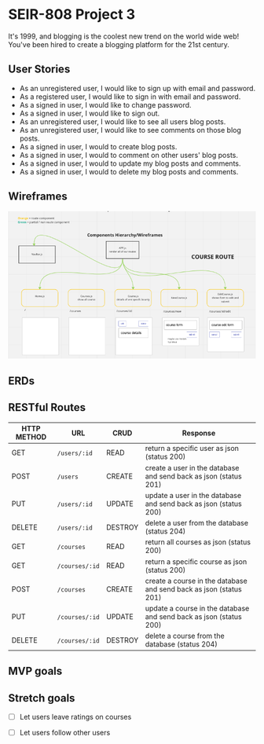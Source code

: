 # SEIR-808 Project 3

It's 1999, and blogging is the coolest new trend on the world wide web! You've been hired to create a blogging platform for the 21st century.

## User Stories

* As an unregistered user, I would like to sign up with email and password.
* As a registered user, I would like to sign in with email and password.
* As a signed in user, I would like to change password.
* As a signed in user, I would like to sign out.
* As an unregistered user, I would like to see all users blog posts.
* As an unregistered user, I would like to see comments on those blog posts.
* As a signed in user, I would to create blog posts.
* As a signed in user, I would to comment on other users' blog posts.
* As a signed in user, I would to update my blog posts and comments.
* As a signed in user, I would to delete my blog posts and comments.

## Wireframes
![wireframe](/img/route.png)

## ERDs

<!-- ERDs here -->

## RESTful Routes

| HTTP METHOD | URL              | CRUD    | Response                              |
| ----------- | ---------------- | ------- | ------------------------------------- |
| GET | `/users/:id` | READ | return a specific user as json (status 200) |
| POST | `/users` | CREATE | create a user in the database and send back as json (status 201) |
| PUT | `/users/:id` | UPDATE | update a user in the database and send back as json (status 200) |
| DELETE | `/users/:id` | DESTROY | delete a user from the database (status 204) |
| GET | `/courses` | READ | return all courses as json (status 200) |
| GET | `/courses/:id` | READ | return a specific course as json (status 200) |
| POST | `/courses` | CREATE | create a course in the database and send back as json (status 201) |
| PUT | `/courses/:id` | UPDATE | update a course in the database and send back as json (status 200) |
| DELETE | `/courses/:id` | DESTROY | delete a course from the database (status 204) |

## MVP goals

<!-- MVP goals here -->

## Stretch goals

* [ ] Let users leave ratings on courses
* [ ] Let users follow other users

